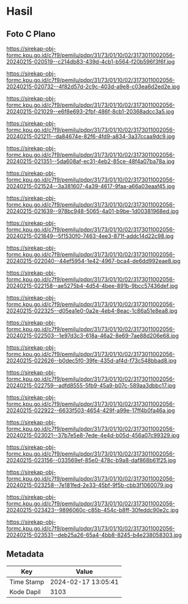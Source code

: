 # Hasil

## Foto C Plano

https://sirekap-obj-formc.kpu.go.id/c7f9/pemilu/pdpr/31/73/01/10/02/3173011002056-20240215-020519--c214db83-439d-4cb1-b564-f20b596f3f6f.jpg

https://sirekap-obj-formc.kpu.go.id/c7f9/pemilu/pdpr/31/73/01/10/02/3173011002056-20240215-020732--4f82d57d-2c9c-403d-a9e8-c03ea6d2ed2e.jpg

https://sirekap-obj-formc.kpu.go.id/c7f9/pemilu/pdpr/31/73/01/10/02/3173011002056-20240215-021029--e6f8e693-2fbf-486f-8cb1-20368adcc3a5.jpg

https://sirekap-obj-formc.kpu.go.id/c7f9/pemilu/pdpr/31/73/01/10/02/3173011002056-20240215-021211--da84674e-82f6-4fd9-a834-3a37ccaa9dc9.jpg

https://sirekap-obj-formc.kpu.go.id/c7f9/pemilu/pdpr/31/73/01/10/02/3173011002056-20240215-021351--5da608af-ec31-4eb2-85ce-48f4a07ba78a.jpg

https://sirekap-obj-formc.kpu.go.id/c7f9/pemilu/pdpr/31/73/01/10/02/3173011002056-20240215-021524--3a381607-4a39-4617-9faa-a66a03eaaf45.jpg

https://sirekap-obj-formc.kpu.go.id/c7f9/pemilu/pdpr/31/73/01/10/02/3173011002056-20240215-021639--978bc948-5065-4a01-b9be-1d00381968ed.jpg

https://sirekap-obj-formc.kpu.go.id/c7f9/pemilu/pdpr/31/73/01/10/02/3173011002056-20240215-021849--5f1530f0-7463-4ee3-871f-addc14d22c98.jpg

https://sirekap-obj-formc.kpu.go.id/c7f9/pemilu/pdpr/31/73/01/10/02/3173011002056-20240215-022040--44ef5954-1e42-4967-bca4-de6dd992eae8.jpg

https://sirekap-obj-formc.kpu.go.id/c7f9/pemilu/pdpr/31/73/01/10/02/3173011002056-20240215-022158--ae5275b4-4d54-4bee-891b-9bcc57436def.jpg

https://sirekap-obj-formc.kpu.go.id/c7f9/pemilu/pdpr/31/73/01/10/02/3173011002056-20240215-022325--d05ea1e0-0a2e-4eb4-8eac-1c86a51e8ea8.jpg

https://sirekap-obj-formc.kpu.go.id/c7f9/pemilu/pdpr/31/73/01/10/02/3173011002056-20240215-022503--1e97d3c3-618a-46a2-8e69-7ae88d206e68.jpg

https://sirekap-obj-formc.kpu.go.id/c7f9/pemilu/pdpr/31/73/01/10/02/3173011002056-20240215-022626--b0dec5f0-39fe-435d-af4d-f73c548bbad8.jpg

https://sirekap-obj-formc.kpu.go.id/c7f9/pemilu/pdpr/31/73/01/10/02/3173011002056-20240215-022759--adfd8555-5fb9-45a9-b07c-589aa3dbbc17.jpg

https://sirekap-obj-formc.kpu.go.id/c7f9/pemilu/pdpr/31/73/01/10/02/3173011002056-20240215-022922--6633f503-4654-429f-a99e-17ff4b0fa46a.jpg

https://sirekap-obj-formc.kpu.go.id/c7f9/pemilu/pdpr/31/73/01/10/02/3173011002056-20240215-023021--37b7e5e8-7ede-4e4d-b05d-456a07c99329.jpg

https://sirekap-obj-formc.kpu.go.id/c7f9/pemilu/pdpr/31/73/01/10/02/3173011002056-20240215-023156--033569ef-85e0-478c-b9a8-daf868b61f25.jpg

https://sirekap-obj-formc.kpu.go.id/c7f9/pemilu/pdpr/31/73/01/10/02/3173011002056-20240215-023258--7e181fed-2e33-45bf-9f5b-cbb3f1060079.jpg

https://sirekap-obj-formc.kpu.go.id/c7f9/pemilu/pdpr/31/73/01/10/02/3173011002056-20240215-023423--9896060c-c85b-454c-b8ff-30feddc90e2c.jpg

https://sirekap-obj-formc.kpu.go.id/c7f9/pemilu/pdpr/31/73/01/10/02/3173011002056-20240215-023531--deb25a26-65a4-4bb8-8245-b4e238058303.jpg


## Metadata

| Key        | Value               |
| ---------- | ------------------- |
| Time Stamp | 2024-02-17 13:05:41 |
| Kode Dapil | 3103                |



